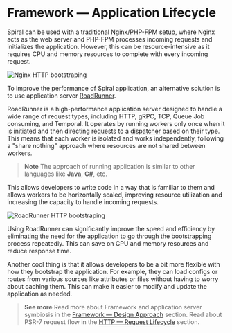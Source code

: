 # Framework — Application Lifecycle

Spiral can be used with a traditional Nginx/PHP-FPM setup, where Nginx acts as the web server and PHP-FPM
processes incoming requests and initializes the application. However, this can be resource-intensive as it requires CPU
and memory resources to complete with every incoming request.

![Nginx HTTP bootstraping](https://user-images.githubusercontent.com/773481/211190445-06c17d86-58d6-43d8-995f-36cf448714ae.jpg)

To improve the performance of Spiral application, an alternative solution is to use application
server [RoadRunner](https://roadrunner.dev/).

RoadRunner is a high-performance application server designed to handle a wide range of request types, including HTTP,
gRPC, TCP, Queue Job consuming, and Temporal. It operates by running workers only once when it is initiated and then
directing requests to a [dispatcher](../framework/dispatcher.md) based on their type. This means that each worker is
isolated and works independently, following a "share nothing" approach where resources are not shared between workers.

> **Note**
> The approach of running application is similar to other languages like **Java**, **C#**, etc.

This allows developers to write code in a way that is familiar to them and allows workers to be horizontally scaled,
improving resource utilization and increasing the capacity to handle incoming requests.

![RoadRunner HTTP bootstraping](https://user-images.githubusercontent.com/773481/211197998-96b09ff1-4ede-4db0-9b1d-902e996920be.jpg)

Using RoadRunner can significantly improve the speed and efficiency by eliminating the need for
the application to go through the bootstrapping process repeatedly. This can save on CPU and memory resources and reduce
response time.

Another cool thing is that it allows developers to be a bit more flexible with how they bootstrap the application. For
example, they can load configs or routes from various sources like attributes or files without having to worry about
caching them. This can make it easier to modify and update the application as needed.

> **See more**
> Read more about Framework and application server symbiosis in the [Framework — Design Approach](../framework/design.md)
> section. Read about PSR-7 request flow in the [HTTP — Request Lifecycle](../http/lifecycle.md) section.
